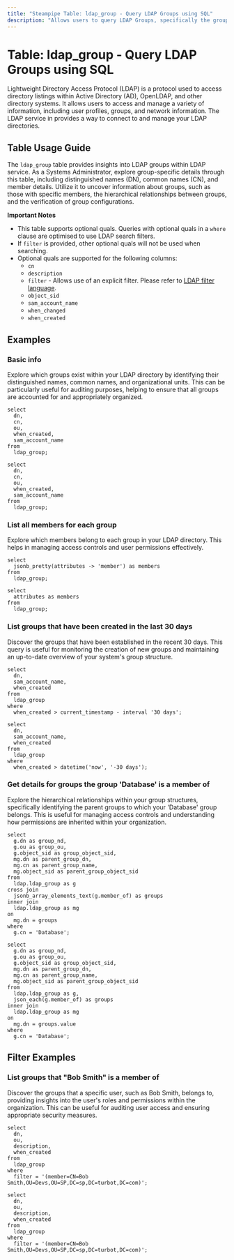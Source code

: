 ```yaml
---
title: "Steampipe Table: ldap_group - Query LDAP Groups using SQL"
description: "Allows users to query LDAP Groups, specifically the group DN, CN, and member details, providing insights into group configurations and membership."
---
```


# Table: ldap_group - Query LDAP Groups using SQL

Lightweight Directory Access Protocol (LDAP) is a protocol used to access directory listings within Active Directory (AD), OpenLDAP, and other directory systems. It allows users to access and manage a variety of information, including user profiles, groups, and network information. The LDAP service in provides a way to connect to and manage your LDAP directories.

## Table Usage Guide

The `ldap_group` table provides insights into LDAP groups within LDAP service. As a Systems Administrator, explore group-specific details through this table, including distinguished names (DN), common names (CN), and member details. Utilize it to uncover information about groups, such as those with specific members, the hierarchical relationships between groups, and the verification of group configurations.

**Important Notes**

- This table supports optional quals. Queries with optional quals in a `where` clause are optimised to use LDAP search filters.
- If `filter` is provided, other optional quals will not be used when searching.
- Optional quals are supported for the following columns:
  - `cn`
  - `description`
  - `filter` - Allows use of an explicit filter. Please refer to [LDAP filter language](https://ldap.com/ldap-filters/).
  - `object_sid`
  - `sam_account_name`
  - `when_changed`
  - `when_created`
  
## Examples

### Basic info
Explore which groups exist within your LDAP directory by identifying their distinguished names, common names, and organizational units. This can be particularly useful for auditing purposes, helping to ensure that all groups are accounted for and appropriately organized.

```sql+postgres
select
  dn,
  cn,
  ou,
  when_created,
  sam_account_name
from
  ldap_group;
```

```sql+sqlite
select
  dn,
  cn,
  ou,
  when_created,
  sam_account_name
from
  ldap_group;
```

### List all members for each group
Explore which members belong to each group in your LDAP directory. This helps in managing access controls and user permissions effectively.

```sql+postgres
select
  jsonb_pretty(attributes -> 'member') as members
from
  ldap_group;
```

```sql+sqlite
select
  attributes as members
from
  ldap_group;
```
### List groups that have been created in the last 30 days
Discover the groups that have been established in the recent 30 days. This query is useful for monitoring the creation of new groups and maintaining an up-to-date overview of your system's group structure.

```sql+postgres
select
  dn,
  sam_account_name,
  when_created
from
  ldap_group
where
  when_created > current_timestamp - interval '30 days';
```

```sql+sqlite
select
  dn,
  sam_account_name,
  when_created
from
  ldap_group
where
  when_created > datetime('now', '-30 days');
```

### Get details for groups the group 'Database' is a member of
Explore the hierarchical relationships within your group structures, specifically identifying the parent groups to which your 'Database' group belongs. This is useful for managing access controls and understanding how permissions are inherited within your organization.

```sql+postgres
select
  g.dn as group_nd,
  g.ou as group_ou,
  g.object_sid as group_object_sid,
  mg.dn as parent_group_dn,
  mg.cn as parent_group_name,
  mg.object_sid as parent_group_object_sid
from
  ldap.ldap_group as g
cross join
  jsonb_array_elements_text(g.member_of) as groups
inner join
  ldap.ldap_group as mg
on
  mg.dn = groups
where
  g.cn = 'Database';
```

```sql+sqlite
select
  g.dn as group_nd,
  g.ou as group_ou,
  g.object_sid as group_object_sid,
  mg.dn as parent_group_dn,
  mg.cn as parent_group_name,
  mg.object_sid as parent_group_object_sid
from
  ldap.ldap_group as g,
  json_each(g.member_of) as groups
inner join
  ldap.ldap_group as mg
on
  mg.dn = groups.value
where
  g.cn = 'Database';
```

## Filter Examples

### List groups that "Bob Smith" is a member of
Discover the groups that a specific user, such as Bob Smith, belongs to, providing insights into the user's roles and permissions within the organization. This can be useful for auditing user access and ensuring appropriate security measures.

```sql+postgres
select
  dn,
  ou,
  description,
  when_created
from
  ldap_group
where
  filter = '(member=CN=Bob Smith,OU=Devs,OU=SP,DC=sp,DC=turbot,DC=com)';
```

```sql+sqlite
select
  dn,
  ou,
  description,
  when_created
from
  ldap_group
where
  filter = '(member=CN=Bob Smith,OU=Devs,OU=SP,DC=sp,DC=turbot,DC=com)';
```